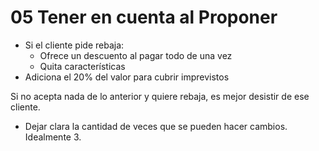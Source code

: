 # 05 Tener en cuenta al Proponer

- Si el cliente pide rebaja:
    - Ofrece un descuento al pagar todo de una vez
    - Quita características
- Adiciona el 20% del valor para cubrir imprevistos

Si no acepta nada de lo anterior y quiere rebaja, es mejor desistir de ese cliente.


- Dejar clara la cantidad de veces que se pueden hacer cambios. Idealmente 3.


